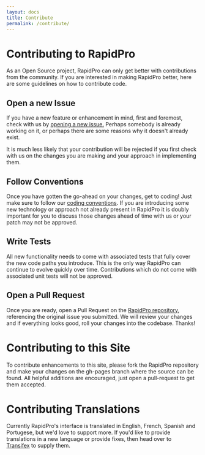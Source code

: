 ```yaml
---
layout: docs
title: Contribute
permalink: /contribute/
---
```


# Contributing to RapidPro

As an Open Source project, RapidPro can only get better with contributions from
the community. If you are interested in making RapidPro better, here are some
guidelines on how to contribute code.

## Open a new Issue

If you have a new feature or enhancement in mind, first and foremost, check
with us by [opening a new issue.](https://github.com/rapidpro/rapidpro/issues/new)
Perhaps somebody is already working on it, or perhaps there are some
reasons why it doesn't already exist.

It is much less likely that your contribution will be rejected if you first check
with us on the changes you are making and your approach in implementing them.

## Follow Conventions

Once you have gotten the go-ahead on your changes, get to coding! Just make sure
to follow our [coding conventions]({{site.baseurl}}/docs/coding-conventions/). If you are
introducing some new technology or approach not already present in RapidPro
it is doubly important for you to discuss those changes ahead of time with us
or your patch may not be approved.

## Write Tests

All new functionality needs to come with associated tests that fully cover
the new code paths you introduce. This is the only way RapidPro can continue
to evolve quickly over time. Contributions which do not come with associated
unit tests will not be approved.

## Open a Pull Request

Once you are ready, open a Pull Request on the
[RapidPro repository](https://github.com/rapidpro/rapidpro/), referencing
the original issue you submitted. We will review your changes and if everything
looks good, roll your changes into the codebase. Thanks!

# Contributing to this Site

To contribute enhancements to this site, please fork the RapidPro repository
and make your changes on the gh-pages branch where the source can be found. All
helpful additions are encouraged, just open a pull-request to get them accepted.

# Contributing Translations

Currently RapidPro's interface is translated in English, French, Spanish and
Portugese, but we'd love to support more. If you'd like to provide translations
in a new language or provide fixes, then head over to  
[Transifex](https://www.transifex.com/organization/rapidpro) to supply them.
